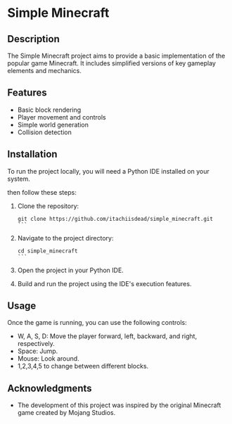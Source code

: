 # Simple Minecraft

## Description

The Simple Minecraft project aims to provide a basic implementation of the popular game Minecraft. It includes simplified versions of key gameplay elements and mechanics.

## Features

- Basic block rendering
- Player movement and controls
- Simple world generation
- Collision detection


## Installation
  
To run the project locally, you will need a Python IDE installed on your system.

then follow these steps:
1. Clone the repository:

   ````shell
   git clone https://github.com/itachiisdead/simple_minecraft.git
   ```

2. Navigate to the project directory:

   ````shell
   cd simple_minecraft
   ```

3. Open the project in your Python IDE.

4. Build and run the project using the IDE's execution features.

## Usage

Once the game is running, you can use the following controls:

- W, A, S, D: Move the player forward, left, backward, and right, respectively.
- Space: Jump.
- Mouse: Look around.
- 1,2,3,4,5 to change between different blocks.

## Acknowledgments

- The development of this project was inspired by the original Minecraft game created by Mojang Studios.
